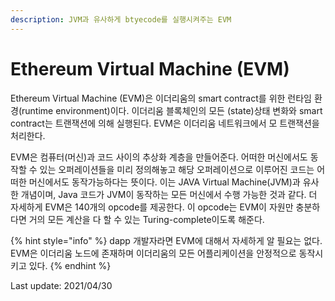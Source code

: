 ```yaml
---
description: JVM과 유사하게 btyecode를 실행시켜주는 EVM
---
```


# Ethereum Virtual Machine \(EVM\)

Ethereum Virtual Machine \(EVM\)은 이더리움의 smart contract를 위한 런타임 환경\(runtime environment\)이다. 이더리움 블록체인의 모든 \(state\)상태 변화와 smart contract는 트랜잭션에 의해 실행된다. EVM은 이더리움 네트워크에서 모 트랜잭션을 처리한다.

EVM은 컴퓨터\(머신\)과 코드 사이의 추상화 계층을 만들어준다. 어떠한 머신에서도 동작할 수 있는 오퍼레이션들을 미리 정의해놓고 해당 오퍼레이션으로 이루어진 코드는 어떠한 머신에서도 동작가능하다는 뜻이다. 이는 JAVA Virtual Machine\(JVM\)과 유사한 개념이며, Java 코드가 JVM이 동작하는 모든 머신에서 수행 가능한 것과 같다. 더 자세하게 EVM은 140개의 opcode를 제공한다. 이 opcode는 EVM이 자원만 충분하다면 거의 모든 계산을 다 할 수 있는 Turing-complete이도록 해준다.

{% hint style="info" %}
dapp 개발자라면 EVM에 대해서 자세하게 알 필요는 없다. EVM은 이더리움 노드에 존재하며 이더리움의 모든 어플리케이션을 안정적으로 동작시키고 있다.
{% endhint %}

Last update: 2021/04/30

